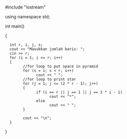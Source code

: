 #include "iostream"

using namespace std;

int main()

{

      int r, i, j, s;
      cout << "Masukkan jumlah baris: ";
      cin >> r;
      for (i = 1; i <= r; i++)
      {
            //for loop to put space in pyramid
            for (s = i; s < r; s++)
                  cout << " ";
            //for loop to print star
            for (j = 1; j <= (2 * r - 1); j++)
            {
                  if (i == r || j == 1 || j == 2 * i - 1)
                        cout << "*";
                  else
                        cout << " ";
            }
            
            cout << "\n";
      }
}
